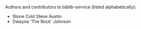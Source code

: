 Authors and contributors to biblib-service (listed alphabetically):

- Stone Cold Steve Austin
- Dwayne 'The Rock' Johnson

